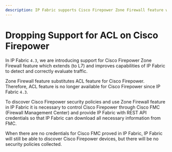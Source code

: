 ```yaml
---
description: IP Fabric supports Cisco Firepower Zone Firewall feature which extends (to L7) and improves capabilities of IP Fabric to detect and correctly evaluate traffic.
---
```


# Dropping Support for ACL on Cisco Firepower

In IP Fabric `4.3`, we are introducing support for Cisco Firepower Zone
Firewall feature which extends (to L7) and improves capabilities of IP
Fabric to detect and correctly evaluate traffic.

Zone Firewall feature substitutes ACL feature for Cisco Firepower.
Therefore, ACL feature is no longer available for Cisco Firepower since
IP Fabric `4.3`.

To discover Cisco Firepower security policies and use Zone Firewall
feature in IP Fabric it is necessary to control Cisco Firepower through
Cisco FMC (Firewall Management Center) and provide IP Fabric with REST
API credentials so that IP Fabric can download all necessary information
from FMC.

When there are no credentials for Cisco FMC proved in IP Fabric, IP
Fabric will still be able to discover Cisco Firepower devices, but there
will be no security policies collected.
